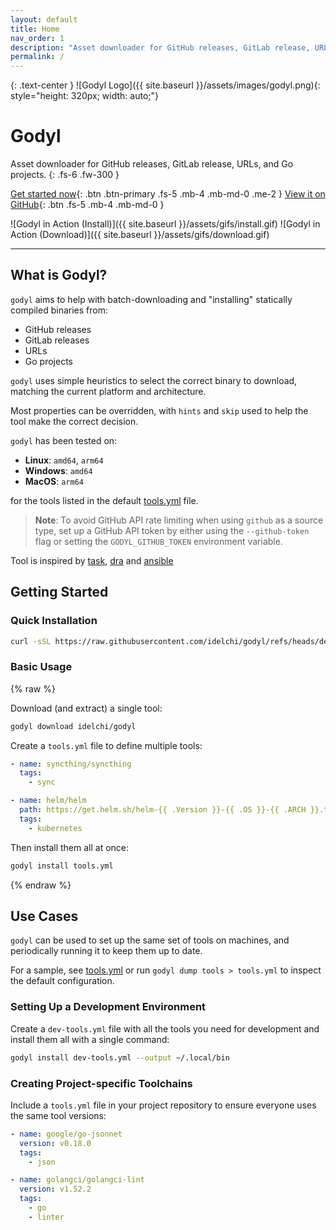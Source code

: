 ```yaml
---
layout: default
title: Home
nav_order: 1
description: "Asset downloader for GitHub releases, GitLab release, URLs, and Go projects."
permalink: /
---
```


{: .text-center }
![Godyl Logo]({{ site.baseurl }}/assets/images/godyl.png){: style="height: 320px; width: auto;"}

# Godyl

Asset downloader for GitHub releases, GitLab release, URLs, and Go projects.
{: .fs-6 .fw-300 }

[Get started now](#getting-started){: .btn .btn-primary .fs-5 .mb-4 .mb-md-0 .me-2 } [View it on GitHub](https://github.com/idelchi/godyl){: .btn .fs-5 .mb-4 .mb-md-0 }

![Godyl in Action (Install)]({{ site.baseurl }}/assets/gifs/install.gif)
![Godyl in Action (Download)]({{ site.baseurl }}/assets/gifs/download.gif)

---

## What is Godyl?

`godyl` aims to help with batch-downloading and "installing" statically compiled binaries from:

- GitHub releases
- GitLab releases
- URLs
- Go projects

`godyl` uses simple heuristics to select the correct binary to download, matching the current platform and architecture.

Most properties can be overridden, with `hints` and `skip` used to help the tool make the correct decision.

`godyl` has been tested on:

- **Linux**: `amd64`, `arm64`
- **Windows**: `amd64`
- **MacOS**: `arm64`

for the tools listed in the default [tools.yml](https://github.com/idelchi/godyl/blob/main/tools.yml) file.

> **Note**: To avoid GitHub API rate limiting when using `github` as a source type, set up a GitHub API token by either using the `--github-token` flag or setting the `GODYL_GITHUB_TOKEN` environment variable.

Tool is inspired by [task](https://github.com/go-task/task), [dra](https://github.com/devmatteini/dra) and [ansible](https://github.com/ansible/ansible)

## Getting Started

### Quick Installation

```sh
curl -sSL https://raw.githubusercontent.com/idelchi/godyl/refs/heads/dev/install.sh | sh -s -- -d ~/.local/bin
```

### Basic Usage

{% raw %}

Download (and extract) a single tool:

```sh
godyl download idelchi/godyl
```

Create a `tools.yml` file to define multiple tools:

```yaml
- name: syncthing/syncthing
  tags:
    - sync

- name: helm/helm
  path: https://get.helm.sh/helm-{{ .Version }}-{{ .OS }}-{{ .ARCH }}.tar.gz
  tags:
    - kubernetes
```

Then install them all at once:

```sh
godyl install tools.yml
```

{% endraw %}

## Use Cases

`godyl` can be used to set up the same set of tools on machines, and periodically running it to keep them up to date.

For a sample, see [tools.yml](https://github.com/idelchi/godyl/blob/main/tools.yml) or run `godyl dump tools > tools.yml` to inspect the default configuration.

### Setting Up a Development Environment

Create a `dev-tools.yml` file with all the tools you need for development and install them all with a single command:

```sh
godyl install dev-tools.yml --output ~/.local/bin
```

### Creating Project-specific Toolchains

Include a `tools.yml` file in your project repository to ensure everyone uses the same tool versions:

```yaml
- name: google/go-jsonnet
  version: v0.18.0
  tags:
    - json

- name: golangci/golangci-lint
  version: v1.52.2
  tags:
    - go
    - linter
```

